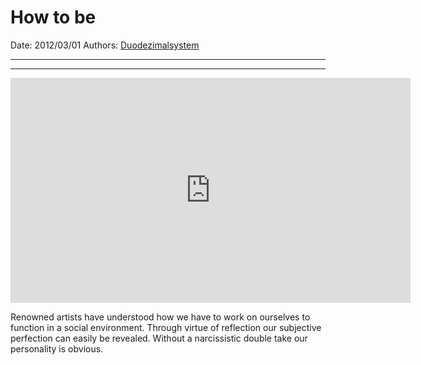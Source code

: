 # How to be

Date: 2012/03/01
Authors: [Duodezimalsystem](http://duodezimal.me)

---
---

<iframe src="http://player.vimeo.com/video/37814546?title=0&amp;byline=0&amp;portrait=0&amp;badge=0&amp;color=c9ff23" width="640" height="360" frameborder="0" webkitAllowFullScreen mozallowfullscreen allowFullScreen></iframe>

Renowned artists have understood how we have to work on ourselves to function in a social environment. Through virtue of reflection our subjective perfection can easily be revealed. Without a narcissistic double take our personality is obvious.
